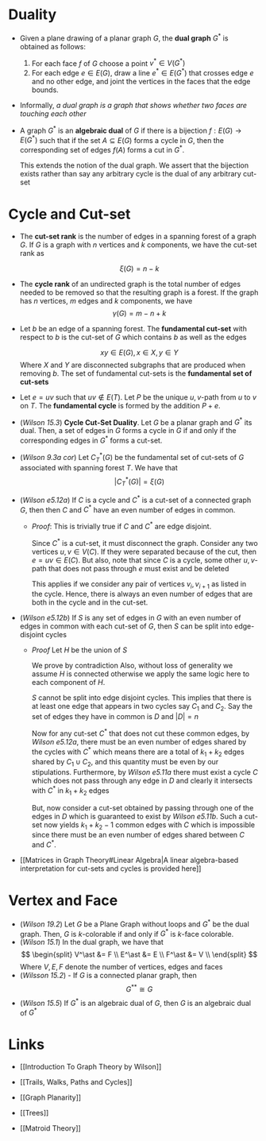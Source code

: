 # Duality
* Given a plane drawing of a planar graph $G$, the **dual graph** $G^\ast$ is obtained as follows:
  1. For each face $f$ of $G$ choose a point $v^\ast \in V(G^\ast)$
  2.  For each edge $e\in E(G)$, draw a line $e^*\in E(G^*)$ that crosses edge $e$  and no other edge, and joint the vertices in the faces that the edge bounds.
* Informally, *a dual graph is a graph that shows whether two faces are touching each other*

* A graph $G^\ast$ is an **algebraic dual** of $G$ if there is a bijection $f:E(G)\to E(G^\ast)$ such that if the set $A\subseteq E(G)$ forms a cycle in $G$, then the corresponding set of edges $f(A)$ forms a cut in $G^\ast$. 
  
  This extends the notion of the dual graph. We assert that the bijection exists rather than say any arbitrary cycle is the dual of any arbitrary cut-set
# Cycle and Cut-set

* The **cut-set rank** is the number of edges in a spanning forest of a graph $G$.  If $G$ is a graph with $n$ vertices and $k$ components, we have the cut-set rank as 
  
  $$
  \xi(G)=n-k
  $$
* The **cycle rank** of an undirected graph is the total number of edges needed to be removed so that the resulting graph is a forest. If the graph has $n$ vertices, $m$ edges and $k$ components, we have 
  $$
  \gamma(G) = m-n+k
  $$

* Let $b$ be an edge of a spanning forest. The **fundamental cut-set** with respect to $b$ is the cut-set of $G$ which contains $b$ as well as the edges
  
  $$
  xy\in E(G), x\in X, y\in Y
  $$
  Where $X$ and $Y$ are disconnected subgraphs that are produced when removing $b$. The set of fundamental cut-sets is the **fundamental set of cut-sets**

* Let $e=uv$ such that $uv\notin E(T)$. Let $P$ be the unique $u,v$-path from $u$ to $v$ on $T$. The **fundamental cycle** is formed by the addition $P+e$. 

* (*Wilson 15.3*) **Cycle Cut-Set Duality**. Let $G$ be a planar graph and $G^\ast$ its dual. Then, a set of edges in $G$ forms a cycle in $G$ if and only if the corresponding edges in $G^\ast$ forms a cut-set.

* (*Wilson 9.3a cor*) Let $C_T^*(G)$ be the fundamental set of cut-sets of $G$ associated with spanning forest $T$. We have that
  $$
  |C_T^*(G)|=\xi(G)
  $$

* (*Wilson e5.12a*) If $C$ is a cycle and $C^\ast$ is a cut-set of a connected graph $G$, then then $C$ and $C^*$ have an even number of edges in common.
	* *Proof*: 
	  This is trivially true if $C$ and $C^*$ are edge disjoint.
	  
	  Since $C^*$ is a cut-set, it must disconnect the graph. Consider any two vertices $u,v\in V(C)$. If they were separated because of the cut, then $e=uv \in E(C)$. But also, note that since $C$ is a cycle, some other $u,v$-path that does not pass through $e$ must exist and be deleted
	  
	  This applies if we consider any pair of vertices $v_i,v_{i+1}$ as listed in the cycle. Hence, there is always an even number of edges that are both in the cycle and in the cut-set. 

* (*Wilson e5.12b*) If $S$ is any set of edges in $G$ with an even number of edges in common with each cut-set of $G$, then $S$ can be split into edge-disjoint cycles
	* *Proof* Let  $H$ be the union of $S$
	  
	  We prove by contradiction  Also, without loss of generality we assume $H$ is connected otherwise we apply the same logic here to each component of $H$.
	  
	  $S$ cannot be split into edge disjoint cycles. This implies that there is at least one edge that appears in two cycles say $C_1$ and $C_2$.  Say the set of edges they have in common is $D$ and $|D|=n$
	  
	  Now for any cut-set $C^*$ that does not cut these common edges, by *Wilson e5.12a*, there must be an even number of edges shared by the cycles with $C^*$ which means there are a total of $k_1+k_2$ edges shared by $C_1\cup C_2$, and this quantity must be even by our stipulations.  Furthermore,  by *Wilson e5.11a* there must exist a cycle $C$ which does not pass through any edge in $D$ and clearly it intersects with $C^*$ in $k_1 + k_2$ edges
	  
	  But, now consider a cut-set obtained by passing through one of the edges in $D$ which is guaranteed to exist by *Wilson e5.11b*. Such a cut-set now yields $k_1 + k_2-1$ common edges with $C$ which is impossible since there must be an even number of edges shared between $C$ and $C^*$.

* [[Matrices in Graph Theory#Linear Algebra|A linear algebra-based interpretation for cut-sets and cycles is provided here]]

# Vertex and Face
* (*Wilson 19.2*) Let $G$ be a Plane Graph without loops and $G^\ast$ be the dual graph. Then, $G$ is $k$-colorable if and only if $G^\ast$ is $k$-face colorable.
* (*Wilson 15.1*) In the dual graph, we have that
  $$
  \begin{split}
  V^\ast &= F \\
  E^\ast &= E \\
  F^\ast &= V \\ 
  \end{split}
  $$
  Where $V,E,F$ denote the number of vertices, edges and faces
* (*Wilsson 15.2*) - If $G$ is a connected planar graph, then 
  $$
  G^{\ast\ast} \cong G
  $$
* (*Wilson 15.5*) If $G^\ast$ is an algebraic dual of $G$, then $G$ is an algebraic dual of $G^\ast$
 
# Links
* [[Introduction To Graph Theory by Wilson]]

* [[Trails, Walks, Paths and Cycles]]
* [[Graph Planarity]]
* [[Trees]]
* [[Matroid Theory]]